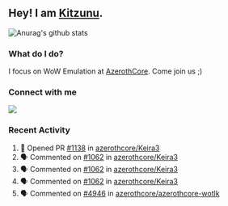 ## Hey! I am [Kitzunu](https://Github.com/Kitzunu).

![Anurag's github stats](https://github-readme-stats.kitzunu.vercel.app/api?username=Kitzunu&show_icons=true)

### What do I do?

I focus on WoW Emulation at [AzerothCore](https://Github.com/AzerothCore). Come join us ;)

### Connect with me
[![](https://img.shields.io/badge/AzerothCore%20Discord-Connect%20with%20me!-green)](https://discord.com/invite/gkt4y2x)

### Recent Activity

<!--START_SECTION:activity-->
1. 💪 Opened PR [#1138](https://github.com/azerothcore/Keira3/pull/1138) in [azerothcore/Keira3](https://github.com/azerothcore/Keira3)
2. 🗣 Commented on [#1062](https://github.com/azerothcore/Keira3/issues/1062) in [azerothcore/Keira3](https://github.com/azerothcore/Keira3)
3. 🗣 Commented on [#1062](https://github.com/azerothcore/Keira3/issues/1062) in [azerothcore/Keira3](https://github.com/azerothcore/Keira3)
4. 🗣 Commented on [#1062](https://github.com/azerothcore/Keira3/issues/1062) in [azerothcore/Keira3](https://github.com/azerothcore/Keira3)
5. 🗣 Commented on [#4946](https://github.com/azerothcore/azerothcore-wotlk/issues/4946) in [azerothcore/azerothcore-wotlk](https://github.com/azerothcore/azerothcore-wotlk)
<!--END_SECTION:activity-->
